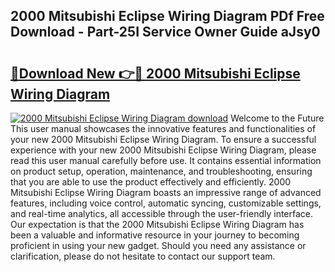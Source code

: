 ## 2000 Mitsubishi Eclipse Wiring Diagram PDf Free Download - Part-25I Service Owner Guide aJsy0

# <h2><a href="http://dfog1v.blite.top/?on=2000+Mitsubishi+Eclipse+Wiring+Diagram">🔗Download New 👉🔴 2000 Mitsubishi Eclipse Wiring Diagram</a></h2>

[![2000 Mitsubishi Eclipse Wiring Diagram download](https://i.imgur.com/lujVjoI.png)](http://dfog1v.blite.top/?on=2000+Mitsubishi+Eclipse+Wiring+Diagram)
Welcome to the Future This user manual showcases the innovative features and functionalities of your new 2000 Mitsubishi Eclipse Wiring Diagram. To ensure a successful experience with your new 2000 Mitsubishi Eclipse Wiring Diagram, please read this user manual carefully before use. It contains essential information on product setup, operation, maintenance, and troubleshooting, ensuring that you are able to use the product effectively and efficiently. 2000 Mitsubishi Eclipse Wiring Diagram boasts an impressive range of advanced features, including voice control, automatic syncing, customizable settings, and real-time analytics, all accessible through the user-friendly interface. Our expectation is that the 2000 Mitsubishi Eclipse Wiring Diagram has been a valuable and informative resource in your journey to becoming proficient in using your new gadget. Should you need any assistance or clarification, please do not hesitate to contact our support team.
